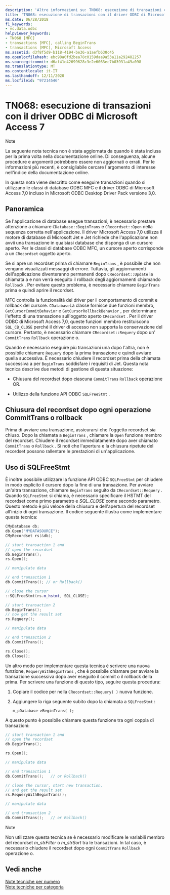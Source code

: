 ```yaml
---
description: 'Altre informazioni su: TN068: esecuzione di transazioni con il driver ODBC di Microsoft Access 7'
title: 'TN068: esecuzione di transazioni con il driver ODBC di Microsoft Access 7'
ms.date: 06/28/2018
f1_keywords:
- vc.data.odbc
helpviewer_keywords:
- TN068 [MFC]
- transactions [MFC], calling BeginTrans
- transactions [MFC], Microsoft Access
ms.assetid: d3f8f5d9-b118-4194-be36-a1aefb630c45
ms.openlocfilehash: ebc98a0fd2bea78c0159daa9a53a11a292482257
ms.sourcegitcommit: d6af41e42699628c3e2e6063ec7b03931a49a098
ms.translationtype: MT
ms.contentlocale: it-IT
ms.lasthandoff: 12/11/2020
ms.locfileid: "97214546"
---
```

# <a name="tn068-performing-transactions-with-the-microsoft-access-7-odbc-driver"></a>TN068: esecuzione di transazioni con il driver ODBC di Microsoft Access 7

> [!NOTE]
> La seguente nota tecnica non è stata aggiornata da quando è stata inclusa per la prima volta nella documentazione online. Di conseguenza, alcune procedure e argomenti potrebbero essere non aggiornati o errati. Per le informazioni più recenti, è consigliabile cercare l'argomento di interesse nell'indice della documentazione online.

In questa nota viene descritto come eseguire transazioni quando si utilizzano le classi di database ODBC MFC e il driver ODBC di Microsoft Access 7,0 incluso in Microsoft ODBC Desktop Driver Pack versione 3,0.

## <a name="overview"></a>Panoramica

Se l'applicazione di database esegue transazioni, è necessario prestare attenzione a chiamare `CDatabase::BeginTrans` e `CRecordset::Open` nella sequenza corretta nell'applicazione. Il driver Microsoft Access 7,0 utilizza il motore di database di Microsoft Jet e Jet richiede che l'applicazione non avvii una transazione in qualsiasi database che disponga di un cursore aperto. Per le classi di database ODBC MFC, un cursore aperto corrisponde a un `CRecordset` oggetto aperto.

Se si apre un recordset prima di chiamare `BeginTrans` , è possibile che non vengano visualizzati messaggi di errore. Tuttavia, gli aggiornamenti dell'applicazione diventeranno permanenti dopo `CRecordset::Update` la chiamata a e non verrà eseguito il rollback degli aggiornamenti chiamando `Rollback` . Per evitare questo problema, è necessario chiamare `BeginTrans` prima e quindi aprire il recordset.

MFC controlla la funzionalità del driver per il comportamento di commit e rollback del cursore. `CDatabase`La classe fornisce due funzioni membro, `GetCursorCommitBehavior` e `GetCursorRollbackBehavior` , per determinare l'effetto di una transazione sull'oggetto aperto `CRecordset` . Per il driver ODBC di Microsoft Access 7,0, queste funzioni membro restituiscono `SQL_CB_CLOSE` perché il driver di accesso non supporta la conservazione del cursore. Pertanto, è necessario chiamare `CRecordset::Requery` dopo un' `CommitTrans` `Rollback` operazione o.

Quando è necessario eseguire più transazioni una dopo l'altra, non è possibile chiamare `Requery` dopo la prima transazione e quindi avviare quella successiva. È necessario chiudere il recordset prima della chiamata successiva a per `BeginTrans` soddisfare i requisiti di Jet. Questa nota tecnica descrive due metodi di gestione di questa situazione:

- Chiusura del recordset dopo ciascuna `CommitTrans` `Rollback` operazione OR.

- Utilizzo della funzione API ODBC `SQLFreeStmt` .

## <a name="closing-the-recordset-after-each-committrans-or-rollback-operation"></a>Chiusura del recordset dopo ogni operazione CommitTrans o rollback

Prima di avviare una transazione, assicurarsi che l'oggetto recordset sia chiuso. Dopo la chiamata a `BeginTrans` , chiamare la `Open` funzione membro del recordset. Chiudere il recordset immediatamente dopo aver chiamato `CommitTrans` o `Rollback` . Si noti che l'apertura e la chiusura ripetute del recordset possono rallentare le prestazioni di un'applicazione.

## <a name="using-sqlfreestmt"></a>Uso di SQLFreeStmt

È inoltre possibile utilizzare la funzione API ODBC `SQLFreeStmt` per chiudere in modo esplicito il cursore dopo la fine di una transazione. Per avviare un'altra transazione, chiamare `BeginTrans` seguito da `CRecordset::Requery` . Quando `SQLFreeStmt` si chiama, è necessario specificare il HSTMT del recordset come primo parametro e *SQL_CLOSE* come secondo parametro. Questo metodo è più veloce della chiusura e dell'apertura del recordset all'inizio di ogni transazione. Il codice seguente illustra come implementare questa tecnica:

```cpp
CMyDatabase db;
db.Open("MYDATASOURCE");
CMyRecordset rs(&db);

// start transaction 1 and
// open the recordset
db.BeginTrans();
rs.Open();

// manipulate data

// end transaction 1
db.CommitTrans(); // or Rollback()

// close the cursor
::SQLFreeStmt(rs.m_hstmt, SQL_CLOSE);

// start transaction 2
db.BeginTrans();
// now get the result set
rs.Requery();

// manipulate data

// end transaction 2
db.CommitTrans();

rs.Close();
db.Close();
```

Un altro modo per implementare questa tecnica è scrivere una nuova funzione, `RequeryWithBeginTrans` , che è possibile chiamare per avviare la transazione successiva dopo aver eseguito il commit o il rollback della prima. Per scrivere una funzione di questo tipo, seguire questa procedura:

1. Copiare il codice per nella `CRecordset::Requery( )` nuova funzione.

2. Aggiungere la riga seguente subito dopo la chiamata a `SQLFreeStmt` :

   `m_pDatabase->BeginTrans( );`

A questo punto è possibile chiamare questa funzione tra ogni coppia di transazioni:

```cpp
// start transaction 1 and
// open the recordset
db.BeginTrans();

rs.Open();

// manipulate data

// end transaction 1
db.CommitTrans();   // or Rollback()

// close the cursor, start new transaction,
// and get the result set
rs.RequeryWithBeginTrans();

// manipulate data

// end transaction 2
db.CommitTrans();   // or Rollback()
```

> [!NOTE]
> Non utilizzare questa tecnica se è necessario modificare le variabili membro del recordset *m_strFilter* o *m_strSort* tra le transazioni. In tal caso, è necessario chiudere il recordset dopo ogni `CommitTrans` `Rollback` operazione o.

## <a name="see-also"></a>Vedi anche

[Note tecniche per numero](../mfc/technical-notes-by-number.md)<br/>
[Note tecniche per categoria](../mfc/technical-notes-by-category.md)
